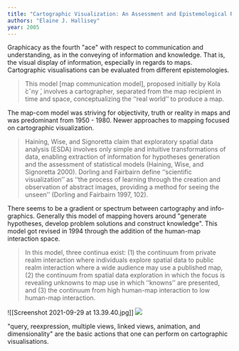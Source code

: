 ```yaml
---
title: "Cartographic Visualization: An Assessment and Epistemological Review"
authors: "Elaine J. Hallisey"
year: 2005
---
```


Graphicacy as the fourth "ace" with respect to communication and understanding, as in the conveying of information and knowledge. That is, the visual display of information, especially in regards to maps. Cartographic visualisations can be evaluated from different epistemologies.

> This model [map communication model], proposed initially by Kola ́cˇny ́, involves a cartographer, separated from the map recipient in time and space, conceptualizing the ‘‘real world’’ to produce a map.

The map-com model was striving for objectivity, truth or reality in maps and was predominant from 1950 - 1980. Newer approaches to mapping focused on cartographic visualization.

> Haining, Wise, and Signoretta claim that exploratory spatial data analysis (ESDA) involves only simple and intuitive transformations of data, enabling extraction of information for hypotheses generation and the assessment of statistical models (Haining, Wise, and Signoretta 2000). Dorling and Fairbairn define ‘‘scientific visualization’’ as ‘‘the process of learning through the creation and observation of abstract images, providing a method for seeing the unseen’’ (Dorling and Fairbairn 1997, 102).

There seems to be a gradient or spectrum between cartography and info-graphics. Generally this model of mapping hovers around "generate hypotheses, develop problem solutions and construct knowledge". This model got revised in 1994 through the addition of the human-map interaction space.

> In this model, three continua exist: (1) the continuum from private realm interaction where individuals explore spatial data to public realm interaction where a wide audience may use a published map, (2) the continuum from spatial data exploration in which the focus is revealing unknowns to map use in which ‘‘knowns’’ are presented, and (3) the continuum from high human-map interaction to low human-map interaction.

![[Screenshot 2021-09-29 at 13.39.40.jpg]]
![](../files/Screen)

"query, reexpression, multiple views, linked views, animation, and dimensionality" are the basic actions that one can perform on cartographic visualisations. 